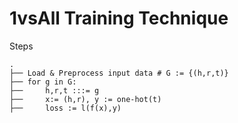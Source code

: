 # 1vsAll Training Technique
Steps

    .
    ├── Load & Preprocess input data # G := {(h,r,t)}
    ├── for g in G: 
    ├──     h,r,t :::= g  
    ├──     x:= (h,r), y := one-hot(t) 
    ├──     loss := l(f(x),y)